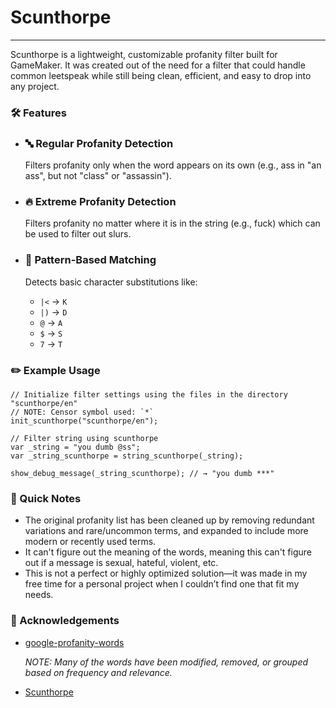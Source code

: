 # Scunthorpe

---

Scunthorpe is a lightweight, customizable profanity filter built for GameMaker.
It was created out of the need for a filter that could handle common leetspeak while still being clean, efficient, and easy to drop into any project.

### 🛠️ Features
- ### 🔤 Regular Profanity Detection
    Filters profanity only when the word appears on its own (e.g., ass in "an ass", but not "class" or "assassin").

- ### 🔥 Extreme Profanity Detection
    Filters profanity no matter where it is in the string (e.g., fuck) which can be used to filter out slurs.

- ### 🧩 Pattern-Based Matching
    Detects basic character substitutions like:
    - `|<` → `K`
    - `|)` → `D`
    - `@` → `A`
    - `$` → `S`
    - `7` → `T`

### ✏️ Example Usage

```gml
// Initialize filter settings using the files in the directory "scunthorpe/en"
// NOTE: Censor symbol used: `*`
init_scunthorpe("scunthorpe/en");

// Filter string using scunthorpe
var _string = "you dumb @ss";
var _string_scunthorpe = string_scunthorpe(_string);

show_debug_message(_string_scunthorpe); // → "you dumb ***"
```

### 📝 Quick Notes
- The original profanity list has been cleaned up by removing redundant variations and rare/uncommon terms, and expanded to include more modern or recently used terms.
- It can't figure out the meaning of the words, meaning this can't figure out if a message is sexual, hateful, violent, etc. 
- This is not a perfect or highly optimized solution—it was made in my free time for a personal project when I couldn’t find one that fit my needs.

### 💝 Acknowledgements
- [google-profanity-words](https://github.com/coffee-and-fun/google-profanity-words)
    
    *NOTE: Many of the words have been modified, removed, or grouped based on frequency and relevance.*

- [Scunthorpe](https://en.wikipedia.org/wiki/Scunthorpe)